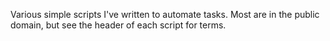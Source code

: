 Various simple scripts I've written to automate tasks. Most are in the public domain, but see the header of each script for terms.
